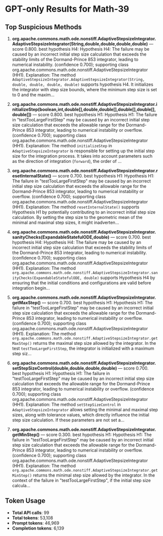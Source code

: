 # GPT-only Results for Math-39

## Top Suspicious Methods

1. **org.apache.commons.math.ode.nonstiff.AdaptiveStepsizeIntegrator.AdaptiveStepsizeIntegrator(String,double,double,double,double)** — score 0.800. best hypothesis H4: Hypothesis H4: The failure may be caused by an incorrect initial step size calculation that exceeds the stability limits of the Dormand-Prince 853 integrator, leading to numerical instability. (confidence 0.700); supporting class org.apache.commons.math.ode.nonstiff.AdaptiveStepsizeIntegrator (HH1).
    Explanation: The method `AdaptiveStepsizeIntegrator.AdaptiveStepsizeIntegrator(String, double, double, double, double)` supports hypothesis H4. It initializes the integrator with step size bounds, where the minimum step size is set to 0 and the maxim...

2. **org.apache.commons.math.ode.nonstiff.AdaptiveStepsizeIntegrator.initializeStep(boolean,int,double[],double,double[],double[],double[],double[])** — score 0.800. best hypothesis H1: Hypothesis H1: The failure in "testTooLargeFirstStep" may be caused by an incorrect initial step size calculation that exceeds the allowable range for the Dormand-Prince 853 integrator, leading to numerical instability or overflow. (confidence 0.700); supporting class org.apache.commons.math.ode.nonstiff.AdaptiveStepsizeIntegrator (HH1).
    Explanation: The method `initializeStep` in `AdaptiveStepsizeIntegrator` is responsible for setting up the initial step size for the integration process. It takes into account parameters such as the direction of integration (`forward`), the order of ...

3. **org.apache.commons.math.ode.nonstiff.AdaptiveStepsizeIntegrator.resetInternalState()** — score 0.700. best hypothesis H1: Hypothesis H1: The failure in "testTooLargeFirstStep" may be caused by an incorrect initial step size calculation that exceeds the allowable range for the Dormand-Prince 853 integrator, leading to numerical instability or overflow. (confidence 0.700); supporting class org.apache.commons.math.ode.nonstiff.AdaptiveStepsizeIntegrator (HH1).
    Explanation: The method `resetInternalState()` supports Hypothesis H1 by potentially contributing to an incorrect initial step size calculation. By setting the step size to the geometric mean of the minimal and maximal step sizes, it might inadverten...

4. **org.apache.commons.math.ode.nonstiff.AdaptiveStepsizeIntegrator.sanityChecks(ExpandableStatefulODE,double)** — score 0.700. best hypothesis H4: Hypothesis H4: The failure may be caused by an incorrect initial step size calculation that exceeds the stability limits of the Dormand-Prince 853 integrator, leading to numerical instability. (confidence 0.700); supporting class org.apache.commons.math.ode.nonstiff.AdaptiveStepsizeIntegrator (HH1).
    Explanation: The method `org.apache.commons.math.ode.nonstiff.AdaptiveStepsizeIntegrator.sanityChecks(ExpandableStatefulODE, double)` supports Hypothesis H4 by ensuring that the initial conditions and configurations are valid before integration begin...

5. **org.apache.commons.math.ode.nonstiff.AdaptiveStepsizeIntegrator.getMaxStep()** — score 0.700. best hypothesis H1: Hypothesis H1: The failure in "testTooLargeFirstStep" may be caused by an incorrect initial step size calculation that exceeds the allowable range for the Dormand-Prince 853 integrator, leading to numerical instability or overflow. (confidence 0.700); supporting class org.apache.commons.math.ode.nonstiff.AdaptiveStepsizeIntegrator (HH1).
    Explanation: The method `org.apache.commons.math.ode.nonstiff.AdaptiveStepsizeIntegrator.getMaxStep()` returns the maximal step size allowed by the integrator. In the test `testTooLargeFirstStep`, the integrator is initialized with a maximum step siz...

6. **org.apache.commons.math.ode.nonstiff.AdaptiveStepsizeIntegrator.setStepSizeControl(double,double,double,double)** — score 0.700. best hypothesis H1: Hypothesis H1: The failure in "testTooLargeFirstStep" may be caused by an incorrect initial step size calculation that exceeds the allowable range for the Dormand-Prince 853 integrator, leading to numerical instability or overflow. (confidence 0.700); supporting class org.apache.commons.math.ode.nonstiff.AdaptiveStepsizeIntegrator (HH1).
    Explanation: The method `setStepSizeControl` in `AdaptiveStepsizeIntegrator` allows setting the minimal and maximal step sizes, along with tolerance values, which directly influence the initial step size calculation. If these parameters are not set a...

7. **org.apache.commons.math.ode.nonstiff.AdaptiveStepsizeIntegrator.getMinStep()** — score 0.300. best hypothesis H1: Hypothesis H1: The failure in "testTooLargeFirstStep" may be caused by an incorrect initial step size calculation that exceeds the allowable range for the Dormand-Prince 853 integrator, leading to numerical instability or overflow. (confidence 0.700); supporting class org.apache.commons.math.ode.nonstiff.AdaptiveStepsizeIntegrator (HH1).
    Explanation: The method `org.apache.commons.math.ode.nonstiff.AdaptiveStepsizeIntegrator.getMinStep()` returns the minimal step size allowed by the integrator. In the context of the failure in "testTooLargeFirstStep", if the initial step size calcula...


## Token Usage

- **Total API calls**: 99
- **Total tokens**: 53,108
- **Prompt tokens**: 46,969
- **Completion tokens**: 6,139
